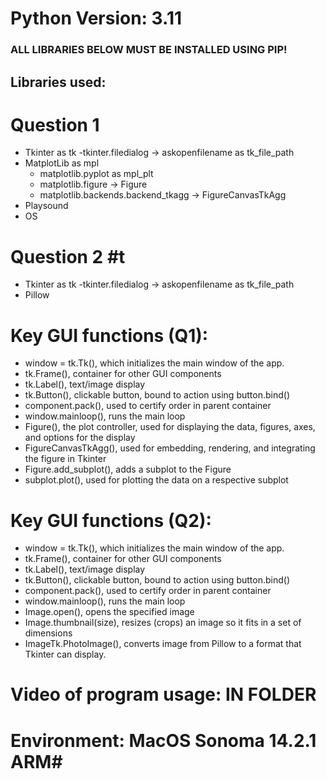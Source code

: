 # Python Version: 3.11 #

### ALL LIBRARIES BELOW MUST BE INSTALLED USING PIP! ###

## Libraries used: ##

# Question 1 #
- Tkinter as tk
    -tkinter.filedialog -> askopenfilename as tk_file_path
- MatplotLib as mpl
    - matplotlib.pyplot as mpl_plt
    - matplotlib.figure -> Figure
    - matplotlib.backends.backend_tkagg -> FigureCanvasTkAgg
- Playsound
- OS

# Question 2 #t
- Tkinter as tk
    -tkinter.filedialog -> askopenfilename as tk_file_path
- Pillow

# Key GUI functions (Q1): #
- window = tk.Tk(), which initializes the main window of the app.
- tk.Frame(), container for other GUI components
- tk.Label(), text/image display
- tk.Button(), clickable button, bound to action using button.bind()
- component.pack(), used to certify order in parent container
- window.mainloop(), runs the main loop
- Figure(), the plot controller, used for displaying the data, figures, axes, and options for the display
- FigureCanvasTkAgg(), used for embedding, rendering, and integrating the figure in Tkinter
- Figure.add_subplot(), adds a subplot to the Figure
- subplot.plot(), used for plotting the data on a respective subplot


# Key GUI functions (Q2): #
- window = tk.Tk(), which initializes the main window of the app.
- tk.Frame(), container for other GUI components
- tk.Label(), text/image display
- tk.Button(), clickable button, bound to action using button.bind()
- component.pack(), used to certify order in parent container
- window.mainloop(), runs the main loop
- Image.open(), opens the specified image
- Image.thumbnail(size), resizes (crops) an image so it fits in a set of dimensions
- ImageTk.PhotoImage(), converts image from Pillow to a format that Tkinter can display.

# Video of program usage: IN FOLDER #

# Environment: MacOS Sonoma 14.2.1 ARM#